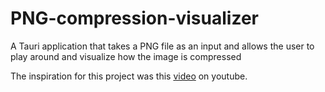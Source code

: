 # PNG-compression-visualizer
A Tauri application that takes a PNG file as an input and allows the user to play around and visualize how the image is compressed


The inspiration for this project was this [video](https://www.youtube.com/watch?v=EFUYNoFRHQI&t=761s) on youtube.

